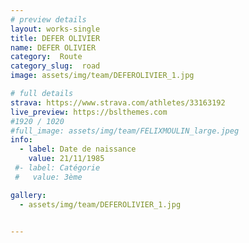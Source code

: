 ```yaml
---
# preview details
layout: works-single
title: DEFER OLIVIER
name: DEFER OLIVIER
category:  Route
category_slug:  road
image: assets/img/team/DEFEROLIVIER_1.jpg

# full details
strava: https://www.strava.com/athletes/33163192
live_preview: https://bslthemes.com
#1920 / 1020
#full_image: assets/img/team/FELIXMOULIN_large.jpeg
info:
  - label: Date de naissance
    value: 21/11/1985
 #- label: Catégorie 
 #   value: 3ème

gallery:
  - assets/img/team/DEFEROLIVIER_1.jpg


---
```

